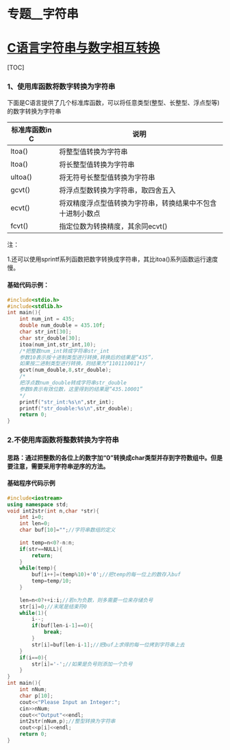 # 专题__字符串

# [C语言字符串与数字相互转换](http://www.cnblogs.com/sddai/p/5774121.html)

[^https://www.cnblogs.com/sddai/p/5774121.html]: 来源

[TOC]

### 1、使用库函数将数字转换为字符串

下面是C语言提供了几个标准库函数，可以将任意类型(整型、长整型、浮点型等)的数字转换为字符串

| 标准库函数in C | 说明                                                       |
| -------------- | ---------------------------------------------------------- |
| ltoa()         | 将整型值转换为字符串                                       |
| ltoa()         | 将长整型值转换为字符串                                     |
| ultoa()        | 将无符号长整型值转换为字符串                               |
| gcvt()         | 将浮点型数转换为字符串，取四舍五入                         |
| ecvt()         | 将双精度浮点型值转换为字符串，转换结果中不包含十进制小数点 |
| fcvt()         | 指定位数为转换精度，其余同ecvt()                           |

注：

1.还可以使用sprintf系列函数把数字转换成字符串，其比itoa()系列函数运行速度慢。

[^http://blog.51cto.com/nnssll/198237]: 对于sprintf（）的简单讲解



#### 基础代码示例：

```c++
#include<stdio.h>
#include<stdlib.h>
int main(){
    int num_int = 435;
    double num_double = 435.10f;
    char str_int[30];
    char str_double[30];
    itoa(num_int,str_int,10);
    /*把整数num_int转成字符串str_int
    参数10表示按十进制类型进行转换,转换后的结果是“435”，
    如果按二进制类型进行转换，则结果为“1101110011*/
    gcvt(num_double,8,str_double);
    /*
    把浮点数num_double转成字符串str_double
    参数8表示有效位数，这里得到的结果是“435.10001”
    */
    printf("str_int:%s\n",str_int);
    printf("str_double:%s\n",str_double);
    return 0;
}
```

### 2.不使用库函数将整数转换为字符串

#### 思路：通过把整数的各位上的数字加“0”转换成char类型并存到字符数组中。但是要注意，需要采用字符串逆序的方法。

#### 基础程序代码示例

```c++
#include<iostream>
using namespace std;
void int2str(int n,char *str){
    int i=0;
    int len=0;
    char buf[10]="";//字符串数组的定义
    
    int temp=n<0?-n:n;
    if(str==NULL){
        return;
    }
    while(temp){
        buf[i++]=(temp%10)+'0';//把temp的每一位上的数存入buf
        temp=temp/10;
    }
    
    len=n<0?++i:i;//若n为负数，则多需要一位来存储负号
    str[i]=0;//末尾是结束符0
    while(1){
        i--;
        if(buf[len-i-1]==0){
            break;
        }
        str[i]=buf[len-i-1];//把buf上求得的每一位拷到字符串上去
    }
    if(i==0){
        str[i]='-';//如果是负号则添加一个负号
    }
}
int main(){
    int nNum;
    char p[10];
    cout<<"Please Input an Integer:";
    cin>>nNum;
    cout<<"Output"<<endl;
    int2str(nNum,p);//整型转换为字符串
	cout<<p[i]<<endl;	
    return 0;
}
```











